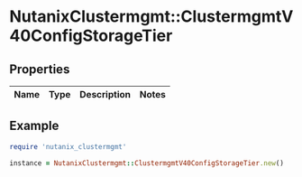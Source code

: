 # NutanixClustermgmt::ClustermgmtV40ConfigStorageTier

## Properties

| Name | Type | Description | Notes |
| ---- | ---- | ----------- | ----- |

## Example

```ruby
require 'nutanix_clustermgmt'

instance = NutanixClustermgmt::ClustermgmtV40ConfigStorageTier.new()
```

